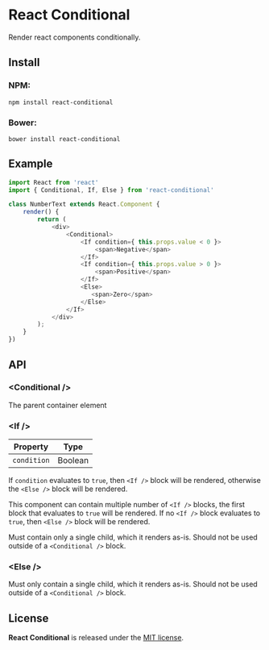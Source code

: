 
# React Conditional

Render react components conditionally.

## Install

### NPM:

    npm install react-conditional

### Bower:

    bower install react-conditional


## Example

```javascript
import React from 'react'
import { Conditional, If, Else } from 'react-conditional'

class NumberText extends React.Component {
    render() {
        return (
            <div>
                <Conditional>
                    <If condition={ this.props.value < 0 }>
                        <span>Negative</span>
                    </If>
                    <If condition={ this.props.value > 0 }>
                        <span>Positive</span>
                    </If>
                    <Else>
                       <span>Zero</span>
                    </Else>
                </If>
            </div>
        );
    }
})
```


## API

### &lt;Conditional /&gt;

The parent container element

### &lt;If /&gt;

| Property        | Type  |
| ------------- | ------- |
| `condition`   | Boolean |

If `condition` evaluates to `true`, then `<If />` block will be rendered, otherwise the `<Else />` block will be rendered.

This component can contain multiple number of `<If />` blocks, the first block that evaluates to `true` will be rendered. If no `<If />` block evaluates to `true`, then `<Else />` block will be rendered.

Must contain only a single child, which it renders as-is. Should not be used outside of a `<Conditional />` block.

### &lt;Else /&gt;
Must only contain a single child, which it renders as-is. Should not be used outside of a `<Conditional />` block.

## License

**React Conditional** is released under the [MIT license](http://romac.mit-license.org).

